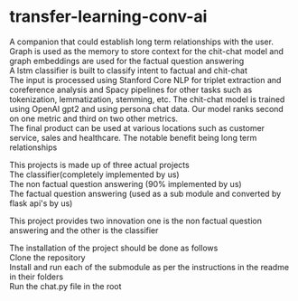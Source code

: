 # transfer-learning-conv-ai
A companion that could establish long term relationships with the user.<br>
Graph is used as the memory to store context for the chit-chat model and graph embeddings are used for the factual question answering<br>
A lstm classifier is built to classify intent to factual and chit-chat<br>
The input is processed using Stanford Core NLP for triplet extraction and coreference analysis and Spacy pipelines for other tasks such as tokenization, lemmatization, stemming, etc. The chit-chat model is trained using OpenAI gpt2 and using persona chat data. Our model ranks second on one metric and third on two other metrics.<br>
The final product can be used at various locations such as customer service, sales and healthcare. The notable benefit being long term relationships<br>


This projects is made up of three actual projects<br>
The classifier(completely implemented by us)<br>
The non factual question answering (90% implemented by us)<br>
The factual question answering (used as a sub module and converted by flask api's by us)<br>

This project provides two innovation one is the non factual question answering and the other is the classifier<br>

The installation of the project should be done as follows<br>
Clone the repository<br>
Install and run each of the submodule as per the instructions in the readme in their folders<br>
Run the chat.py file in the root<br>
